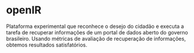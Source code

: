 # openIR
Plataforma experimental que reconhece o desejo do cidadão e executa a tarefa de recuperar informações de um portal de dados aberto do governo brasileiro. Usando métricas de avaliação de recuperação de informações, obtemos resultados satisfatórios.
